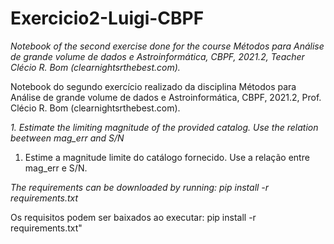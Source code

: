 # Exercicio2-Luigi-CBPF

*Notebook of the second exercise done for the course Métodos para Análise de grande volume de dados e Astroinformática, CBPF, 2021.2, Teacher Clécio R. Bom (clearnightsrthebest.com).*

Notebook do segundo exercício realizado da disciplina Métodos para Análise de grande volume de dados e Astroinformática, CBPF, 2021.2, Prof. Clécio R. Bom (clearnightsrthebest.com).


*1. Estimate the limiting magnitude of the provided catalog. Use the relation beetween mag_err and S/N*

1. Estime a magnitude limite do catálogo fornecido. Use a relação entre mag_err e S/N.


*The requirements can be downloaded by running: pip install -r requirements.txt*

Os requisitos podem ser baixados ao executar: pip install -r requirements.txt"
